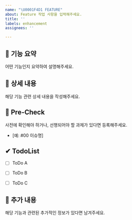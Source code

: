 ```yaml
---
name: "\U0001F4D1 FEATURE"
about: Feature 작업 사항을 입력해주세요.
title: ''
labels: enhancement
assignees: ''

---
```


## 📢 기능 요약
어떤 기능인지 요약하여 설명해주세요.


## 📖 상세 내용
해당 기능 관련 상세 내용을 작성해주세요.


## 🧐 Pre-Check
사전에 확인해야 하거나, 선행되어야 할 과제가 있다면 등록해주세요.
- [예: #00 이슈명]


## ✔ TodoList
- [ ] ToDo A
- [ ] ToDo B
- [ ] ToDo C


## 📝 추가 내용
해당 기능과 관련된 추가적인 정보가 있다면 남겨주세요.

